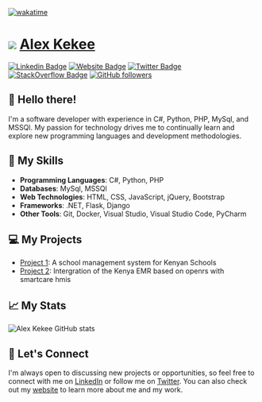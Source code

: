 [![wakatime](https://wakatime.com/badge/user/2573d11d-8fce-4d30-b2d3-4181d707f20c.svg)](https://wakatime.com/@2573d11d-8fce-4d30-b2d3-4181d707f20c)

# <img src="https://img.icons8.com/color/48/000000/github-2.png"/> [Alex Kekee](https://github.com/kyalo-kekee)

[![Linkedin Badge](https://img.shields.io/badge/-yourlinkedin-blue?style=flat-square&logo=Linkedin&logoColor=white&link=https://www.linkedin.com/in/yourlinkedin/)](https://www.linkedin.com/in/alex-kekee-1694b6262/)
[![Website Badge](https://img.shields.io/badge/-yourwebsite.com-47CCCC?style=flat-square&logo=Google-Chrome&logoColor=white&link=https://isikeke.me)](https://yourwebsite.com)
[![Twitter Badge](https://img.shields.io/badge/-yourtwitter-1DA1F2?style=flat-square&logo=Twitter&logoColor=white&link=https://twitter.com/KekeeAlex/)](https://twitter.com/KekeeAlex/)
[![StackOverflow Badge](https://img.shields.io/badge/-yourstackoverflow-FE7A16?style=flat-square&logo=StackOverflow&logoColor=white&link=https://stackoverflow.com/users/yourstackoverflow)](https://stackoverflow.com/users/yourstackoverflow)
[![GitHub followers](https://img.shields.io/github/followers/kyalo-kekee.svg?style=social&label=Follow&maxAge=2592000)](https://github.com/kyalo-kekee?tab=followers)

## 👋 Hello there! 

I'm a software developer with experience in C#, Python, PHP, MySql, and MSSQl. My passion for technology drives me to continually learn and explore new programming languages and development methodologies.

## 🚀 My Skills

- **Programming Languages**: C#, Python, PHP
- **Databases**: MySql, MSSQl
- **Web Technologies**: HTML, CSS, JavaScript, jQuery, Bootstrap
- **Frameworks**: .NET, Flask, Django
- **Other Tools**: Git, Docker, Visual Studio, Visual Studio Code, PyCharm

## 💻 My Projects

- [Project 1](https://github.com/Kyalo-kekee/Kenya-SMS-Core): A school management system for Kenyan Schools
- [Project 2](https://github.com/Kyalo-kekee/SmartCare_KEMR_API): Intergration of the Kenya EMR based on openrs with smartcare hmis


## 📈 My Stats

![Alex Kekee GitHub stats](https://github-readme-stats.vercel.app/api?username=Kyalo-Kekee&show_icons=true&theme=radical)

## 🤝 Let's Connect

I'm always open to discussing new projects or opportunities, so feel free to connect with me on [LinkedIn](https://www.linkedin.com/in/alex-kekee-1694b6262/) or follow me on [Twitter](https://twitter.com/KekeeAlex/). You can also check out my [website](https://isikeke.me) to learn more about me and my work.


<!---
Kyalo-kekee/Kyalo-kekee is a ✨ special ✨ repository because its `README.md` (this file) appears on your GitHub profile.
You can click the Preview link to take a look at your changes.
--->
